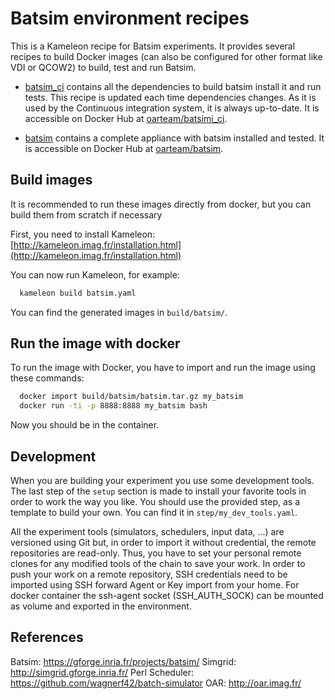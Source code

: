Batsim environment recipes
==========================

This is a Kameleon recipe for Batsim experiments. It provides several
recipes to build Docker images (can also be configured for other format
like VDI or QCOW2) to build, test and run Batsim.

- [batsim_ci](batsim_ci.yaml) contains all the dependencies to build
  batsim install it and run tests. This recipe is updated each time
  dependencies changes. As it is used by the Continuous integration system,
  it is always up-to-date. It is accessible on Docker Hub at
  [oarteam/batsimi_ci](https://hub.docker.com/r/oarteam/batsim_ci/).

- [batsim](batsim.yaml) contains a complete appliance with batsim installed
  and tested. It is accessible on Docker Hub at
  [oarteam/batsim](https://hub.docker.com/r/oarteam/batsim/).

Build images
------------

It is recommended to run these images directly from docker, but you can build
them from scratch if necessary

First, you need to install Kameleon:
[http://kameleon.imag.fr/installation.html](http://kameleon.imag.fr/installation.html)

You can now run Kameleon, for example:
```bash
  kameleon build batsim.yaml
```
You can find the generated images in ``build/batsim/``.

Run the image with docker
-------------------------

To run the image with Docker, you have to import and run the image using these
commands:
```bash
  docker import build/batsim/batsim.tar.gz my_batsim
  docker run -ti -p 8888:8888 my_batsim bash
```

Now you should be in the container.

Development
-----------

When you are building your experiment you use some development tools. The
last step of the ``setup`` section is made to install your favorite tools
in order to work the way you like. You should use the provided step, as a
template to build your own. You can find it in ``step/my_dev_tools.yaml``.

All the experiment tools (simulators, schedulers, input data, ...) are
versioned using Git but, in order to import it without credential, the
remote repositories are read-only. Thus, you have to set your personal
remote clones for any modified tools of the chain to save your work. In
order to push your work on a remote repository, SSH credentials need to be
imported using SSH forward Agent or Key import from your home. For docker
container the ssh-agent socket (SSH_AUTH_SOCK) can be mounted as volume and
exported in the environment.


References
----------

Batsim: https://gforge.inria.fr/projects/batsim/
Simgrid: http://simgrid.gforge.inria.fr/
Perl Scheduler: https://github.com/wagnerf42/batch-simulator
OAR: http://oar.imag.fr/
